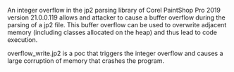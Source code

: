 An integer overflow in the jp2 parsing library of Corel PaintShop Pro 2019 version 21.0.0.119 allows and attacker to cause a buffer overflow during the parsing of a jp2 file.
This buffer overflow can be used to overwrite adjacent memory (including classes allocated on the heap) and thus lead to code execution.

overflow_write.jp2 is a poc that triggers the integer overflow and causes a large corruption of memory that crashes the program.
